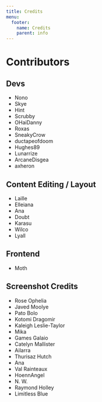 ```yaml
---
title: Credits
menu:
  footer:
    name: Credits
    parent: info
---
```

# Contributors

## Devs

* Nono
* Skye
* Hint
* Scrubby
* OHaiDanny
* Roxas
* SneakyCrow
* ductapeofdoom
* Hughes89
* Lunarrize
* ArcaneDisgea
* axheron

## Content Editing / Layout

* Laille
* Elleiana
* Ana
* Doubt
* Karasu
* Wilco
* Lyall


## Frontend

* Moth

## Screenshot Credits

* Rose Ophelia
* Javed Moolye
* Pato Bolo
* Kotomi Dragomir
* Kaleigh Leslie-Taylor
* Mika
* Games Galaio
* Catelyn Mallister
* Ailarra
* Thurisaz Hutch
* Ana
* Val Rainteaux
* HoennAngel
* N. W.
* Raymond Holley
* Limitless Blue
